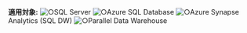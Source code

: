 <Token>**適用対象:** ![○](media/yes-icon.png)SQL Server ![○](media/yes-icon.png)Azure SQL Database ![○](media/yes-icon.png)Azure Synapse Analytics (SQL DW) ![○](media/yes-icon.png)Parallel Data Warehouse </Token>
